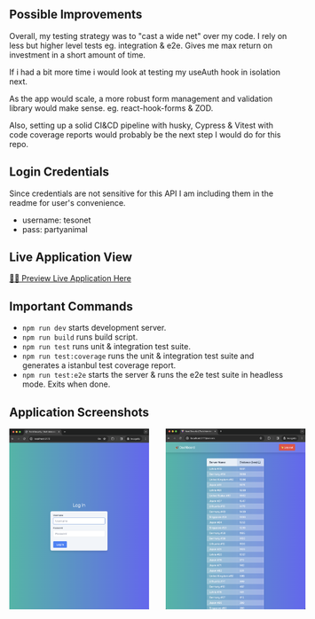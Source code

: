 ## Possible Improvements

Overall, my testing strategy was to "cast a wide net" over my code. I rely on less but higher level tests eg. integration & e2e. Gives me max return on investment in a short amount of time.

If i had a bit more time i would look at testing my useAuth hook in isolation next.

As the app would scale, a more robust form management and validation library would make sense. eg. react-hook-forms & ZOD.

Also, setting up a solid CI&CD pipeline with husky, Cypress & Vitest with code coverage reports would probably be the next step I would do for this repo.

## Login Credentials

Since credentials are not sensitive for this API I am including them in the readme for user's convenience.

- username: tesonet
- pass: partyanimal

## Live Application View

[🧑‍💻 Preview Live Application Here](https://kastaselis.github.io/nord-security-task/)

## Important Commands

- `npm run dev` starts development server.
- `npm run build` runs build script.
- `npm run test` runs unit & integration test suite.
- `npm run test:coverage` runs the unit & integration test suite and generates a istanbul test coverage report.
- `npm run test:e2e` starts the server & runs the e2e test suite in headless mode. Exits when done.

## Application Screenshots

<div style="display: flex; gap: 30px;">
    <img src="./app-screenshot-1.png" alt="app preview" style="max-width: 50%;">
    <img src="./app-screenshot-2.png" alt="app preview" style="max-width: 50%;">
</div>
